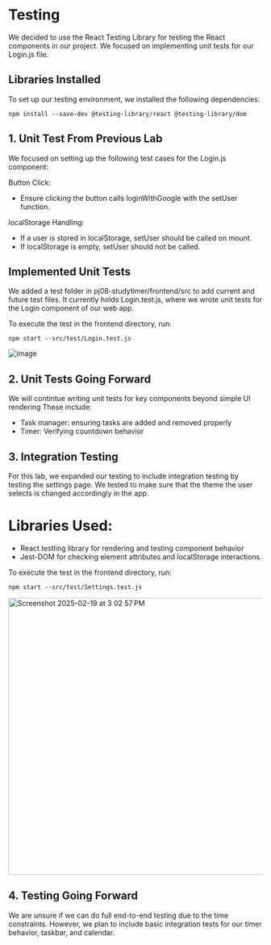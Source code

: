 # Testing
We decided to use the React Testing Library for testing the React components in our project. We focused on implementing unit tests for our Login.js file.

## Libraries Installed

To set up our testing environment, we installed the following dependencies:
```
npm install --save-dev @testing-library/react @testing-library/dom
```
## 1. Unit Test From Previous Lab
We focused on setting up the following test cases for the Login.js component:

Button Click: 
- Ensure clicking the button calls loginWithGoogle with the setUser function.
  
localStorage Handling:
- If a user is stored in localStorage, setUser should be called on mount.
- If localStorage is empty, setUser should not be called.

## Implemented Unit Tests
We added a test folder in pj08-studytimer/frontend/src to add current and future test files. It currently holds Login.test.js, where we wrote unit tests for the Login component of our web app.

To execute the test in the frontend directory, run:
```
npm start --src/test/Login.test.js
```
![image](https://github.com/user-attachments/assets/2644e0d5-5673-4916-b7af-316adaa13b16)

## 2. Unit Tests Going Forward
We will contintue writing unit tests for key components beyond simple UI rendering
These include:
- Task manager: ensuring tasks are added and removed properly
- Timer: Verifying countdown behavior
## 3. Integration Testing
For this lab, we expanded our testing to include integration testing by testing the settings page. We tested to make sure that the theme the user selects is changed accordingly in the app.
# Libraries Used:
- React testling library for rendering and testing component behavior
- Jest-DOM for checking element attributes and localStorage interactions.

To execute the test in the frontend directory, run:
```
npm start --src/test/Settings.test.js
```
<img width="549" alt="Screenshot 2025-02-19 at 3 02 57 PM" src="https://github.com/user-attachments/assets/1fc9c30b-8c20-4ae7-853c-0a57fc1fa202" />


## 4. Testing Going Forward
We are unsure if we can do full end-to-end testing due to the time constraints. However, we plan to include basic integration tests for our timer behavior, taskbar, and calendar.
 
